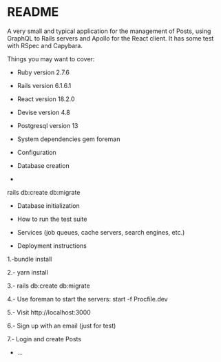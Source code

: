 # README

A very small and typical application for the management of Posts, using GraphQL to Rails servers and Apollo for the React client. It has some test with RSpec and Capybara.

Things you may want to cover:

* Ruby version 2.7.6
* Rails version 6.1.6.1
* React version 18.2.0
* Devise version 4.8
* Postgresql version 13

* System dependencies
gem foreman

* Configuration

* Database creation
* 
rails db:create db:migrate

* Database initialization

* How to run the test suite

* Services (job queues, cache servers, search engines, etc.)

* Deployment instructions

1.-bundle install

2.- yarn install

3.- rails db:create db:migrate

4.- Use foreman to start the servers: start -f Procfile.dev

5.- Visit http://localhost:3000

6.- Sign up with an email (just for test) 

7.- Login and create Posts

* ...
